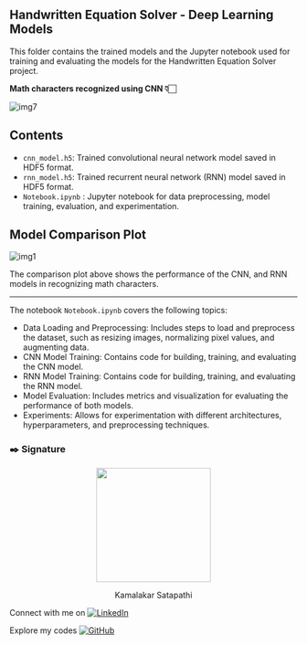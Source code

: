 ## Handwritten Equation Solver - Deep Learning Models

This folder contains the trained models and the Jupyter notebook used for training and evaluating the models for the Handwritten Equation Solver project.

**Math characters recognized using CNN 👇🏻**

![img7](https://github.com/abhisheks008/DL-Simplified/assets/103712713/d6470e02-b5a7-4243-a007-bc0331c8f93e)


## Contents

- `cnn_model.h5`: Trained convolutional neural network model saved in HDF5 format.
- `rnn_model.h5`: Trained recurrent neural network (RNN) model saved in HDF5 format.
- `Notebook.ipynb` : Jupyter notebook for data preprocessing, model training, evaluation, and experimentation.

## Model Comparison Plot

![img1](https://github.com/abhisheks008/DL-Simplified/assets/103712713/f6aadfb9-874c-4734-b5c3-e55792ba4218)


The comparison plot above shows the performance of the CNN, and RNN models in recognizing math characters. 

----

The notebook `Notebook.ipynb` covers the following topics:

- Data Loading and Preprocessing: Includes steps to load and preprocess the dataset, such as resizing images, normalizing pixel values, and augmenting data.
- CNN Model Training: Contains code for building, training, and evaluating the CNN model.
- RNN Model Training: Contains code for building, training, and evaluating the RNN model.
- Model Evaluation: Includes metrics and visualization for evaluating the performance of both models.
- Experiments: Allows for experimentation with different architectures, hyperparameters, and preprocessing techniques.

### ✒️ **Signature**

<p align="center">
  <img src="https://github.com/sgvkamalakar.png" height="200" width="200"/>
</p>
<p align="center">
  Kamalakar Satapathi
</p>

 
Connect with me on [![LinkedIn](https://img.shields.io/badge/-Kamalakar_Satapathi-0077B5?style=flat-square&logo=linkedin&logoColor=white)](https://www.linkedin.com/in/sgvkamalakar)

Explore my codes [![GitHub](https://img.shields.io/badge/-Sgvkamalakar-181717?style=flat-square&logo=github)](https://github.com/sgvkamalakar)
